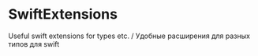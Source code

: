 # SwiftExtensions
Useful swift extensions for types etc. / Удобные расширения для разных типов для swift
